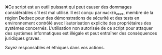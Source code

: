 ❌Ce script est un outil puissant qui peut causer des dommages considérables s’il est mal utilisé. Il est conçu par ʜᴀᴄᴋᴇʀ₂₈₀₆, membre de la région Dedsec pour des démonstrations de sécurité et des tests en environnement contrôlé avec l’autorisation explicite des propriétaires des systèmes concernés. L’utilisation non autorisée de ce script pour attaquer des systèmes informatiques est illégale et peut entraîner des conséquences juridiques graves.

Soyez responsables et éthiques dans vos actions.
